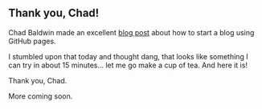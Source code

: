 ## Thank you, Chad!

Chad Baldwin made an excellent
[blog post](https://chadbaldwin.net/2021/03/14/how-to-build-a-sql-blog.html)
about how to start a blog using GitHub pages.

I stumbled upon that today and thought dang, that looks
like something I can try in about 15 minutes... let me go make a cup of tea.
And here it is!

Thank you, Chad.

More coming soon.
